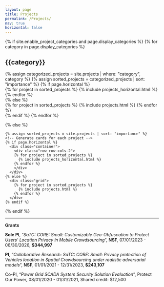```yaml
---
layout: page
title: Projects
permalink: /Projects/
nav: true
horizontal: false
---
```

<div class="projects">
  {% if site.enable_project_categories and page.display_categories %}
  <!-- Display categorized projects -->
    {% for category in page.display_categories %}
      <h2 class="category">{{category}}</h2>
      {% assign categorized_projects = site.projects | where: "category", category %}
      {% assign sorted_projects = categorized_projects | sort: "importance" %}
      <!-- Generate cards for each project -->
      {% if page.horizontal %}
        <div class="container">
          <div class="row row-cols-2">
          {% for project in sorted_projects %}
            {% include projects_horizontal.html %}
          {% endfor %}
          </div>
        </div>
      {% else %}
        <div class="grid">
          {% for project in sorted_projects %}
            {% include projects.html %}
          {% endfor %}
        </div>
      {% endif %}
    {% endfor %}

  {% else %}
  <!-- Display projects without categories -->
    {% assign sorted_projects = site.projects | sort: "importance" %}
    <!-- Generate cards for each project -->
    {% if page.horizontal %}
      <div class="container">
        <div class="row row-cols-2">
        {% for project in sorted_projects %}
          {% include projects_horizontal.html %}
        {% endfor %}
        </div>
      </div>
    {% else %}
      <div class="grid">
        {% for project in sorted_projects %}
          {% include projects.html %}
        {% endfor %}
      </div>
    {% endif %}

  {% endif %}

</div>

---

**Grants**

**Sole PI**, “*SaTC: CORE: Small: Customizable Geo-Obfuscation to Protect Users' Location Privacy in Mobile Crowdsourcing*”, **NSF**, 07/01/2023 - 06/30/2026, **$344,997**

**PI**, “*Collaborative Research: SaTC: CORE: Small: Privacy protection of Vehicles location in Spatial Crowdsourcing under realistic adversarial models*”, **NSF**, 01/01/2021 - 12/31/2023, **$243,107**

Co-PI, “*Power Grid SCADA System Security Solution Evaluation*”, Protect Our Power, 08/01/2020 - 01/31/2021, Shared credit: $12,500


